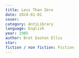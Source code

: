 ```yaml
---
title: Less Than Zero
date: 2024-01-01
cover: 
category: AntiLibrary
language: English
year: 1985
author: Bret Easton Ellis
star: 
fiction / non fiction: Fiction
---
```

